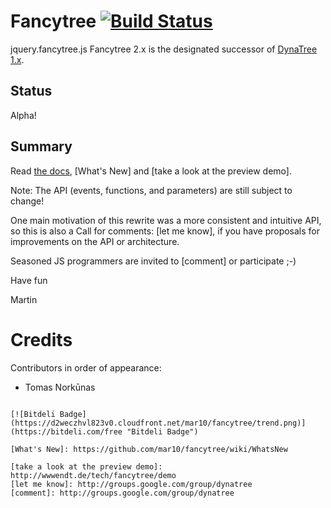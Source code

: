 # Fancytree [![Build Status](https://travis-ci.org/mar10/fancytree.png?branch=master)](https://travis-ci.org/mar10/fancytree)

jquery.fancytree.js
Fancytree 2.x is the designated successor of [DynaTree 1.x](https://code.google.com/p/dynatree/).

## Status

Alpha!


## Summary

Read [the docs](https://github.com/mar10/fancytree/wiki), [What's New] and [take a look at the preview demo].

Note: The API (events, functions, and parameters) are still subject to change!

One main motivation of this rewrite was a more consistent and intuitive API, so this is also a Call for comments: [let me know], if you have proposals for improvements on the API or architecture.

Seasoned JS programmers are invited to [comment] or participate ;-)

Have fun

Martin


# Credits

Contributors in order of appearance:

*  Tomas Norkūnas


~~~~

[![Bitdeli Badge](https://d2weczhvl823v0.cloudfront.net/mar10/fancytree/trend.png)](https://bitdeli.com/free "Bitdeli Badge")

[What's New]: https://github.com/mar10/fancytree/wiki/WhatsNew

[take a look at the preview demo]: http://wwwendt.de/tech/fancytree/demo
[let me know]: http://groups.google.com/group/dynatree
[comment]: http://groups.google.com/group/dynatree
